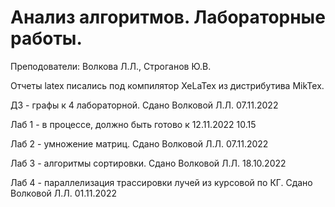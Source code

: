 # Анализ алгоритмов. Лабораторные работы.

Преподователи: Волкова Л.Л., Строганов Ю.В.

Отчеты latex писались под компилятор XeLaTex из дистрибутива MikTex.

ДЗ - графы к 4 лабораторной. Сдано Волковой Л.Л. 07.11.2022

Лаб 1 - в процессе, должно быть готово к 12.11.2022 10.15

Лаб 2 - умножение матриц. Сдано Волковой Л.Л. 07.11.2022

Лаб 3 - алгоритмы сортировки. Сдано Волковой Л.Л. 18.10.2022

Лаб 4 - параллелизация трассировки лучей из курсовой по КГ. Сдано Волковой Л.Л. 01.11.2022
